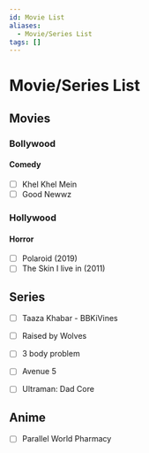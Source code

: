 ```yaml
---
id: Movie List
aliases:
  - Movie/Series List
tags: []
---
```


# Movie/Series List

## Movies

### Bollywood

#### Comedy

- [ ] Khel Khel Mein
- [ ] Good Newwz

### Hollywood

#### Horror

- [ ] Polaroid (2019)
- [ ] The Skin I live in (2011)

## Series

- [ ] Taaza Khabar - BBKiVines
- [ ] Raised by Wolves
- [ ] 3 body problem
- [ ] Avenue 5
- [ ] Ultraman: Dad Core


## Anime

- [ ] Parallel World Pharmacy
